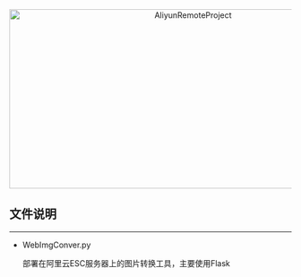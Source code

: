 <div align=center><img src="https://socialify.git.ci/Euclid-Jie/AliyunRemoteProject/image?font=Source%20Code%20Pro&language=1&name=1&owner=1&theme=Auto" alt="AliyunRemoteProject" width="640" height="320" /></div>

## 文件说明

------

- WebImgConver.py

  部署在阿里云ESC服务器上的图片转换工具，主要使用Flask
